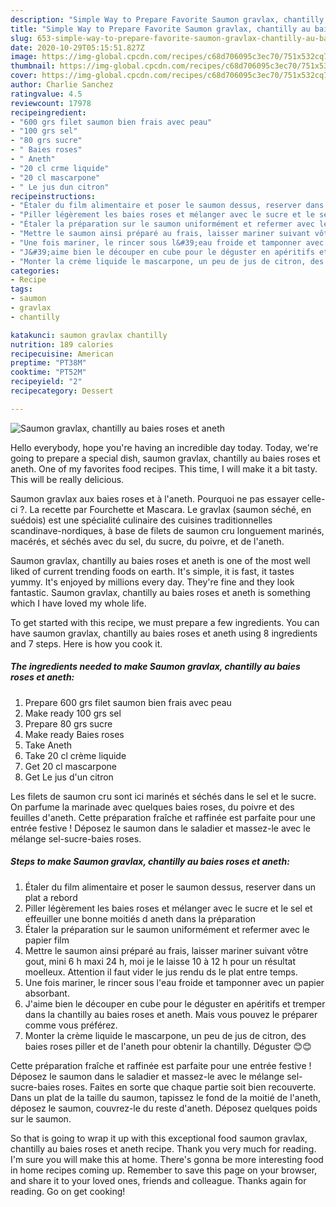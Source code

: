 ```yaml
---
description: "Simple Way to Prepare Favorite Saumon gravlax, chantilly au baies roses et aneth"
title: "Simple Way to Prepare Favorite Saumon gravlax, chantilly au baies roses et aneth"
slug: 653-simple-way-to-prepare-favorite-saumon-gravlax-chantilly-au-baies-roses-et-aneth
date: 2020-10-29T05:15:51.827Z
image: https://img-global.cpcdn.com/recipes/c68d706095c3ec70/751x532cq70/saumon-gravlax-chantilly-au-baies-roses-et-aneth-photo-principale-de-la-recette.jpg
thumbnail: https://img-global.cpcdn.com/recipes/c68d706095c3ec70/751x532cq70/saumon-gravlax-chantilly-au-baies-roses-et-aneth-photo-principale-de-la-recette.jpg
cover: https://img-global.cpcdn.com/recipes/c68d706095c3ec70/751x532cq70/saumon-gravlax-chantilly-au-baies-roses-et-aneth-photo-principale-de-la-recette.jpg
author: Charlie Sanchez
ratingvalue: 4.5
reviewcount: 17978
recipeingredient:
- "600 grs filet saumon bien frais avec peau"
- "100 grs sel"
- "80 grs sucre"
- " Baies roses"
- " Aneth"
- "20 cl crme liquide"
- "20 cl mascarpone"
- " Le jus dun citron"
recipeinstructions:
- "Étaler du film alimentaire et poser le saumon dessus, reserver dans un plat a rebord"
- "Piller légèrement les baies roses et mélanger avec le sucre et le sel et effeuiller une bonne moitiés d aneth dans la préparation"
- "Étaler la préparation sur le saumon uniformément et refermer avec le papier film"
- "Mettre le saumon ainsi préparé au frais, laisser mariner suivant vôtre gout, mini 6 h maxi 24 h, moi je le laisse 10 à 12 h pour un résultat moelleux. Attention il faut vider le jus rendu ds le plat entre temps."
- "Une fois mariner, le rincer sous l&#39;eau froide et tamponner avec un papier absorbant."
- "J&#39;aime bien le découper en cube pour le déguster en apéritifs et tremper dans la chantilly au baies roses et aneth. Mais vous pouvez le préparer comme vous préférez."
- "Monter la crème liquide le mascarpone, un peu de jus de citron, des baies roses piller et de l&#39;aneth pour obtenir la chantilly. Déguster 😊😊"
categories:
- Recipe
tags:
- saumon
- gravlax
- chantilly

katakunci: saumon gravlax chantilly 
nutrition: 189 calories
recipecuisine: American
preptime: "PT38M"
cooktime: "PT52M"
recipeyield: "2"
recipecategory: Dessert

---
```



![Saumon gravlax, chantilly au baies roses et aneth](https://img-global.cpcdn.com/recipes/c68d706095c3ec70/751x532cq70/saumon-gravlax-chantilly-au-baies-roses-et-aneth-photo-principale-de-la-recette.jpg)

Hello everybody, hope you're having an incredible day today. Today, we're going to prepare a special dish, saumon gravlax, chantilly au baies roses et aneth. One of my favorites food recipes. This time, I will make it a bit tasty. This will be really delicious.

Saumon gravlax aux baies roses et à l&#39;aneth. Pourquoi ne pas essayer celle-ci ?. La recette par Fourchette et Mascara. Le gravlax (saumon séché, en suédois) est une spécialité culinaire des cuisines traditionnelles scandinave-nordiques, à base de filets de saumon cru longuement marinés, macérés, et séchés avec du sel, du sucre, du poivre, et de l&#39;aneth.

Saumon gravlax, chantilly au baies roses et aneth is one of the most well liked of current trending foods on earth. It's simple, it is fast, it tastes yummy. It's enjoyed by millions every day. They're fine and they look fantastic. Saumon gravlax, chantilly au baies roses et aneth is something which I have loved my whole life.


To get started with this recipe, we must prepare a few ingredients. You can have saumon gravlax, chantilly au baies roses et aneth using 8 ingredients and 7 steps. Here is how you cook it.

<!--inarticleads1-->

##### The ingredients needed to make Saumon gravlax, chantilly au baies roses et aneth:

1. Prepare 600 grs filet saumon bien frais avec peau
1. Make ready 100 grs sel
1. Prepare 80 grs sucre
1. Make ready  Baies roses
1. Take  Aneth
1. Take 20 cl crème liquide
1. Get 20 cl mascarpone
1. Get  Le jus d&#39;un citron


Les filets de saumon cru sont ici marinés et séchés dans le sel et le sucre. On parfume la marinade avec quelques baies roses, du poivre et des feuilles d&#39;aneth. Cette préparation fraîche et raffinée est parfaite pour une entrée festive ! Déposez le saumon dans le saladier et massez-le avec le mélange sel-sucre-baies roses. 

<!--inarticleads2-->

##### Steps to make Saumon gravlax, chantilly au baies roses et aneth:

1. Étaler du film alimentaire et poser le saumon dessus, reserver dans un plat a rebord
1. Piller légèrement les baies roses et mélanger avec le sucre et le sel et effeuiller une bonne moitiés d aneth dans la préparation
1. Étaler la préparation sur le saumon uniformément et refermer avec le papier film
1. Mettre le saumon ainsi préparé au frais, laisser mariner suivant vôtre gout, mini 6 h maxi 24 h, moi je le laisse 10 à 12 h pour un résultat moelleux. Attention il faut vider le jus rendu ds le plat entre temps.
1. Une fois mariner, le rincer sous l&#39;eau froide et tamponner avec un papier absorbant.
1. J&#39;aime bien le découper en cube pour le déguster en apéritifs et tremper dans la chantilly au baies roses et aneth. Mais vous pouvez le préparer comme vous préférez.
1. Monter la crème liquide le mascarpone, un peu de jus de citron, des baies roses piller et de l&#39;aneth pour obtenir la chantilly. Déguster 😊😊


Cette préparation fraîche et raffinée est parfaite pour une entrée festive ! Déposez le saumon dans le saladier et massez-le avec le mélange sel-sucre-baies roses. Faites en sorte que chaque partie soit bien recouverte. Dans un plat de la taille du saumon, tapissez le fond de la moitié de l&#39;aneth, déposez le saumon, couvrez-le du reste d&#39;aneth. Déposez quelques poids sur le saumon. 

So that is going to wrap it up with this exceptional food saumon gravlax, chantilly au baies roses et aneth recipe. Thank you very much for reading. I'm sure you will make this at home. There's gonna be more interesting food in home recipes coming up. Remember to save this page on your browser, and share it to your loved ones, friends and colleague. Thanks again for reading. Go on get cooking!
